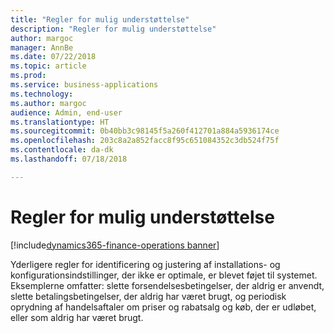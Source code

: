 ```yaml
---
title: "Regler for mulig understøttelse"
description: "Regler for mulig understøttelse"
author: margoc
manager: AnnBe
ms.date: 07/22/2018
ms.topic: article
ms.prod: 
ms.service: business-applications
ms.technology: 
ms.author: margoc
audience: Admin, end-user
ms.translationtype: HT
ms.sourcegitcommit: 0b40bb3c98145f5a260f412701a884a5936174ce
ms.openlocfilehash: 203c8a2a852facc8f95c651084352c3db524f75f
ms.contentlocale: da-dk
ms.lasthandoff: 07/18/2018

---
```

#  <a name="supportability-rules"></a>Regler for mulig understøttelse

[!include[dynamics365-finance-operations banner](../includes/dynamics365-finance-operations.md)]



Yderligere regler for identificering og justering af installations- og konfigurationsindstillinger, der ikke er optimale, er blevet føjet til systemet. Eksemplerne omfatter: slette forsendelsesbetingelser, der aldrig er anvendt, slette betalingsbetingelser, der aldrig har været brugt, og periodisk oprydning af handelsaftaler om priser og rabatsalg og køb, der er udløbet, eller som aldrig har været brugt.

